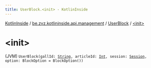```yaml
---
title: UserBlock.<init> - KotlinInside
---
```


[KotlinInside](../../index.html) / [be.zvz.kotlininside.api.management](../index.html) / [UserBlock](index.html) / [&lt;init&gt;](./-init-.html)

# &lt;init&gt;

(JVM) `UserBlock(gallId: `[`String`](https://kotlinlang.org/api/latest/jvm/stdlib/kotlin/-string/index.html)`, articleId: `[`Int`](https://kotlinlang.org/api/latest/jvm/stdlib/kotlin/-int/index.html)`, session: `[`Session`](../../be.zvz.kotlininside.session/-session/index.html)`, option: BlockOption = BlockOption())`